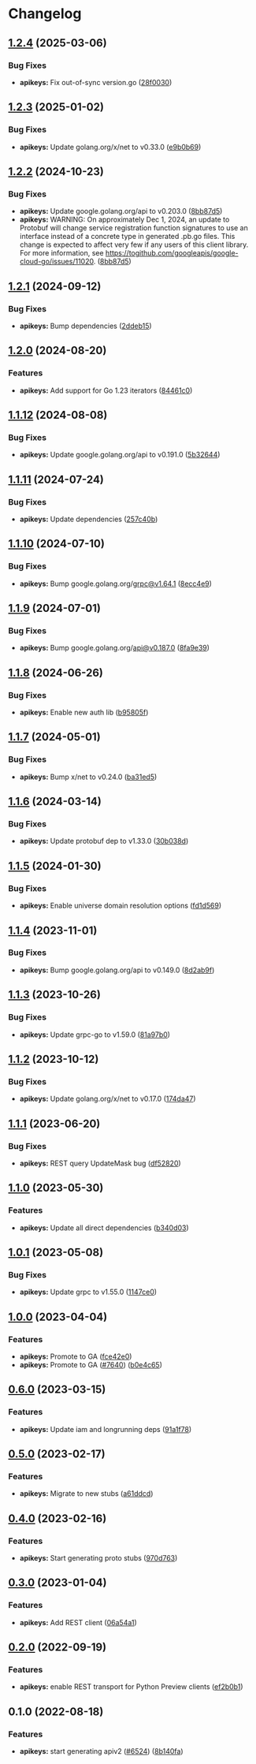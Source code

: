 # Changelog


## [1.2.4](https://github.com/googleapis/google-cloud-go/compare/apikeys/v1.2.3...apikeys/v1.2.4) (2025-03-06)


### Bug Fixes

* **apikeys:** Fix out-of-sync version.go ([28f0030](https://github.com/googleapis/google-cloud-go/commit/28f00304ebb13abfd0da2f45b9b79de093cca1ec))

## [1.2.3](https://github.com/googleapis/google-cloud-go/compare/apikeys/v1.2.2...apikeys/v1.2.3) (2025-01-02)


### Bug Fixes

* **apikeys:** Update golang.org/x/net to v0.33.0 ([e9b0b69](https://github.com/googleapis/google-cloud-go/commit/e9b0b69644ea5b276cacff0a707e8a5e87efafc9))

## [1.2.2](https://github.com/googleapis/google-cloud-go/compare/apikeys/v1.2.1...apikeys/v1.2.2) (2024-10-23)


### Bug Fixes

* **apikeys:** Update google.golang.org/api to v0.203.0 ([8bb87d5](https://github.com/googleapis/google-cloud-go/commit/8bb87d56af1cba736e0fe243979723e747e5e11e))
* **apikeys:** WARNING: On approximately Dec 1, 2024, an update to Protobuf will change service registration function signatures to use an interface instead of a concrete type in generated .pb.go files. This change is expected to affect very few if any users of this client library. For more information, see https://togithub.com/googleapis/google-cloud-go/issues/11020. ([8bb87d5](https://github.com/googleapis/google-cloud-go/commit/8bb87d56af1cba736e0fe243979723e747e5e11e))

## [1.2.1](https://github.com/googleapis/google-cloud-go/compare/apikeys/v1.2.0...apikeys/v1.2.1) (2024-09-12)


### Bug Fixes

* **apikeys:** Bump dependencies ([2ddeb15](https://github.com/googleapis/google-cloud-go/commit/2ddeb1544a53188a7592046b98913982f1b0cf04))

## [1.2.0](https://github.com/googleapis/google-cloud-go/compare/apikeys/v1.1.12...apikeys/v1.2.0) (2024-08-20)


### Features

* **apikeys:** Add support for Go 1.23 iterators ([84461c0](https://github.com/googleapis/google-cloud-go/commit/84461c0ba464ec2f951987ba60030e37c8a8fc18))

## [1.1.12](https://github.com/googleapis/google-cloud-go/compare/apikeys/v1.1.11...apikeys/v1.1.12) (2024-08-08)


### Bug Fixes

* **apikeys:** Update google.golang.org/api to v0.191.0 ([5b32644](https://github.com/googleapis/google-cloud-go/commit/5b32644eb82eb6bd6021f80b4fad471c60fb9d73))

## [1.1.11](https://github.com/googleapis/google-cloud-go/compare/apikeys/v1.1.10...apikeys/v1.1.11) (2024-07-24)


### Bug Fixes

* **apikeys:** Update dependencies ([257c40b](https://github.com/googleapis/google-cloud-go/commit/257c40bd6d7e59730017cf32bda8823d7a232758))

## [1.1.10](https://github.com/googleapis/google-cloud-go/compare/apikeys/v1.1.9...apikeys/v1.1.10) (2024-07-10)


### Bug Fixes

* **apikeys:** Bump google.golang.org/grpc@v1.64.1 ([8ecc4e9](https://github.com/googleapis/google-cloud-go/commit/8ecc4e9622e5bbe9b90384d5848ab816027226c5))

## [1.1.9](https://github.com/googleapis/google-cloud-go/compare/apikeys/v1.1.8...apikeys/v1.1.9) (2024-07-01)


### Bug Fixes

* **apikeys:** Bump google.golang.org/api@v0.187.0 ([8fa9e39](https://github.com/googleapis/google-cloud-go/commit/8fa9e398e512fd8533fd49060371e61b5725a85b))

## [1.1.8](https://github.com/googleapis/google-cloud-go/compare/apikeys/v1.1.7...apikeys/v1.1.8) (2024-06-26)


### Bug Fixes

* **apikeys:** Enable new auth lib ([b95805f](https://github.com/googleapis/google-cloud-go/commit/b95805f4c87d3e8d10ea23bd7a2d68d7a4157568))

## [1.1.7](https://github.com/googleapis/google-cloud-go/compare/apikeys/v1.1.6...apikeys/v1.1.7) (2024-05-01)


### Bug Fixes

* **apikeys:** Bump x/net to v0.24.0 ([ba31ed5](https://github.com/googleapis/google-cloud-go/commit/ba31ed5fda2c9664f2e1cf972469295e63deb5b4))

## [1.1.6](https://github.com/googleapis/google-cloud-go/compare/apikeys/v1.1.5...apikeys/v1.1.6) (2024-03-14)


### Bug Fixes

* **apikeys:** Update protobuf dep to v1.33.0 ([30b038d](https://github.com/googleapis/google-cloud-go/commit/30b038d8cac0b8cd5dd4761c87f3f298760dd33a))

## [1.1.5](https://github.com/googleapis/google-cloud-go/compare/apikeys/v1.1.4...apikeys/v1.1.5) (2024-01-30)


### Bug Fixes

* **apikeys:** Enable universe domain resolution options ([fd1d569](https://github.com/googleapis/google-cloud-go/commit/fd1d56930fa8a747be35a224611f4797b8aeb698))

## [1.1.4](https://github.com/googleapis/google-cloud-go/compare/apikeys/v1.1.3...apikeys/v1.1.4) (2023-11-01)


### Bug Fixes

* **apikeys:** Bump google.golang.org/api to v0.149.0 ([8d2ab9f](https://github.com/googleapis/google-cloud-go/commit/8d2ab9f320a86c1c0fab90513fc05861561d0880))

## [1.1.3](https://github.com/googleapis/google-cloud-go/compare/apikeys/v1.1.2...apikeys/v1.1.3) (2023-10-26)


### Bug Fixes

* **apikeys:** Update grpc-go to v1.59.0 ([81a97b0](https://github.com/googleapis/google-cloud-go/commit/81a97b06cb28b25432e4ece595c55a9857e960b7))

## [1.1.2](https://github.com/googleapis/google-cloud-go/compare/apikeys/v1.1.1...apikeys/v1.1.2) (2023-10-12)


### Bug Fixes

* **apikeys:** Update golang.org/x/net to v0.17.0 ([174da47](https://github.com/googleapis/google-cloud-go/commit/174da47254fefb12921bbfc65b7829a453af6f5d))

## [1.1.1](https://github.com/googleapis/google-cloud-go/compare/apikeys-v1.1.0...apikeys/v1.1.1) (2023-06-20)


### Bug Fixes

* **apikeys:** REST query UpdateMask bug ([df52820](https://github.com/googleapis/google-cloud-go/commit/df52820b0e7721954809a8aa8700b93c5662dc9b))

## [1.1.0](https://github.com/googleapis/google-cloud-go/compare/apikeys/v1.0.1...apikeys/v1.1.0) (2023-05-30)


### Features

* **apikeys:** Update all direct dependencies ([b340d03](https://github.com/googleapis/google-cloud-go/commit/b340d030f2b52a4ce48846ce63984b28583abde6))

## [1.0.1](https://github.com/googleapis/google-cloud-go/compare/apikeys/v1.0.0...apikeys/v1.0.1) (2023-05-08)


### Bug Fixes

* **apikeys:** Update grpc to v1.55.0 ([1147ce0](https://github.com/googleapis/google-cloud-go/commit/1147ce02a990276ca4f8ab7a1ab65c14da4450ef))

## [1.0.0](https://github.com/googleapis/google-cloud-go/compare/apikeys/v0.6.0...apikeys/v1.0.0) (2023-04-04)


### Features

* **apikeys:** Promote to GA ([fce42e0](https://github.com/googleapis/google-cloud-go/commit/fce42e0e6764e27760cf6f137b66fed45145ebf8))
* **apikeys:** Promote to GA ([#7640](https://github.com/googleapis/google-cloud-go/issues/7640)) ([b0e4c65](https://github.com/googleapis/google-cloud-go/commit/b0e4c65df0600f02afd2d4881b1a597a874a4c81))

## [0.6.0](https://github.com/googleapis/google-cloud-go/compare/apikeys/v0.5.0...apikeys/v0.6.0) (2023-03-15)


### Features

* **apikeys:** Update iam and longrunning deps ([91a1f78](https://github.com/googleapis/google-cloud-go/commit/91a1f784a109da70f63b96414bba8a9b4254cddd))

## [0.5.0](https://github.com/googleapis/google-cloud-go/compare/apikeys/v0.4.0...apikeys/v0.5.0) (2023-02-17)


### Features

* **apikeys:** Migrate to new stubs ([a61ddcd](https://github.com/googleapis/google-cloud-go/commit/a61ddcd3041c7af4a15109dc4431f9b327c497fb))

## [0.4.0](https://github.com/googleapis/google-cloud-go/compare/apikeys/v0.3.0...apikeys/v0.4.0) (2023-02-16)


### Features

* **apikeys:** Start generating proto stubs ([970d763](https://github.com/googleapis/google-cloud-go/commit/970d763531b54b2bc75d7ff26a20b6e05150cab8))

## [0.3.0](https://github.com/googleapis/google-cloud-go/compare/apikeys/v0.2.0...apikeys/v0.3.0) (2023-01-04)


### Features

* **apikeys:** Add REST client ([06a54a1](https://github.com/googleapis/google-cloud-go/commit/06a54a16a5866cce966547c51e203b9e09a25bc0))

## [0.2.0](https://github.com/googleapis/google-cloud-go/compare/apikeys/v0.1.0...apikeys/v0.2.0) (2022-09-19)


### Features

* **apikeys:** enable REST transport for Python Preview clients ([ef2b0b1](https://github.com/googleapis/google-cloud-go/commit/ef2b0b1d4de9beb9005537ae48d7d8e1c0f23b98))

## 0.1.0 (2022-08-18)


### Features

* **apikeys:** start generating apiv2 ([#6524](https://github.com/googleapis/google-cloud-go/issues/6524)) ([8b140fa](https://github.com/googleapis/google-cloud-go/commit/8b140fa8a490d7f2e038ca8a776a1dfd46b74b4f))
